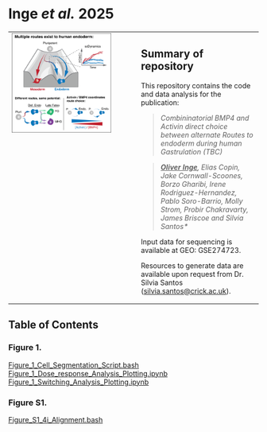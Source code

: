 # Inge _**et al.**_ 2025


<table>
  <tr>
    <td style="width: 50%; vertical-align: top;">
      <img src="./Inge_et_al_Graphical_Abstract.png" alt="Graphical Abstract" style="width:100%; max-width:200px;" />
    </td>
    <td style="width: 50%; vertical-align: top; padding-left: 15px;">
      <p>
        
  ## Summary of repository

  This repository contains the code and data analysis for the publication:

  > _Combininatorial BMP4 and Activin direct choice between alternate Routes to endoderm during human Gastrulation (TBC)_
  
  > _<ins>**Oliver Inge**</ins>, Elias Copin, Jake Cornwall-Scoones, Borzo Gharibi, Irene Rodriguez-Hernandez, Pablo Soro-Barrio, Molly Strom, Probir Chakravarty, James Briscoe and Silvia Santos*_

Input data for sequencing is available at GEO: GSE274723.

Resources to generate data are available upon request from Dr. Silvia Santos (silvia.santos@crick.ac.uk).    

   </p>
  </td>
  </tr>
</table>


## Table of Contents 

### Figure 1.

[Figure_1_Cell_Segmentation_Script.bash](./Figure_1_Cell_Segmentation_Script.bash)  
[Figure_1_Dose_response_Analysis_Plotting.ipynb](./Figure_1_Dose_response_Analysis_Plotting.ipynb)  
[Figure_1_Switching_Analysis_Plotting.ipynb](./Figure_1_Switching_Analysis_Plotting.ipynb)  

### Figure S1.

[Figure_S1_4i_Alignment.bash](./Figure_S1_4i_Alignment.bash)  

